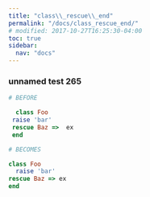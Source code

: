 ```yaml
---
title: "class\\_rescue\\_end"
permalink: "/docs/class_rescue_end/"
# modified: 2017-10-27T16:25:30-04:00
toc: true
sidebar:
  nav: "docs"
---
```

### unnamed test 265
```ruby
# BEFORE

  class Foo 
 raise 'bar' 
 rescue Baz =>  ex 
 end 

```
```ruby
# BECOMES

class Foo
  raise 'bar'
rescue Baz => ex
end
```
